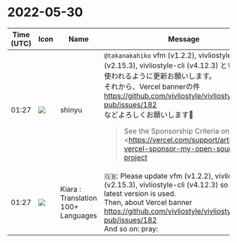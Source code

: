 # 2022-05-30

|Time (UTC)|Icon|Name|Message|
|---|---|---|---|
|01:27|![](https://avatars.slack-edge.com/2018-04-27/354445776386_e258f5ed5ba887b08668_72.jpg)|shinyu|`@takanakahiko` vfm (v1.2.2), vivliostyle.js (v2.15.3), vivliostyle-cli (v4.12.3) とも最新版が使われるように更新お願いします。<br>それから、Vercel bannerの件<br><https://github.com/vivliostyle/vivliostyle-pub/issues/182><br>などよろしくお願いします🙏<br><blockquote>See the Sponsorship Criteria on <https://vercel.com/support/articles/can-vercel-sponsor-my-open-source-project|https://vercel.com/support/articles/can-vercel-sponsor-my-open-source-project>.</blockquote>|
|01:27|![](https://avatars.slack-edge.com/2021-08-02/2324149410423_2aa7423c4133ecb9f168_72.png)|Kiara : Translation 100+ Languages|🇬🇧:  Please update vfm (v1.2.2), vivliostyle.js (v2.15.3), vivliostyle-cli (v4.12.3) so that the latest version is used.<br>Then, about Vercel banner<br><https://github.com/vivliostyle/vivliostyle-pub/issues/182><br>And so on: pray:|
